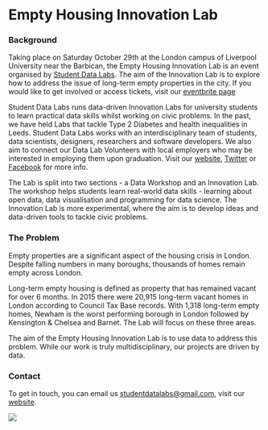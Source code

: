 # Empty Housing Innovation Lab

### Background
Taking place on Saturday October 29th at the London campus of Liverpool University near the Barbican, the Empty Housing Innovation Lab is an event organised by [Student Data Labs](studentdatalabs.com). The aim of the Innovation Lab is to explore how to address the issue of long-term empty properties in the city. If you would like to get involved or access tickets, visit our [eventbrite page](https://www.eventbrite.co.uk/e/empty-housing-innovation-lab-tickets-27443479185)

Student Data Labs runs data-driven Innovation Labs for university students to learn practical data skills whilst working on civic problems. In the past, we have held Labs that tackle Type 2 Diabetes and health inequalities in Leeds. Student Data Labs works with an interdisciplinary team of students, data scientists, designers, researchers and software developers. We also aim to connect our Data Lab Volunteers with local employers who may be interested in employing them upon graduation. Visit our [website](http://studentdatalabs.com/), [Twitter](https://twitter.com/StudentDataLabs) or [Facebook](https://www.facebook.com/StudentDataLabs) for more info.

The Lab is split into two sections - a Data Workshop and an Innovation Lab. The workshop helps students learn real-world data skills - learning about open data, data visualisation and programming for data science. The Innovation Lab is more experimental, where the aim is to develop ideas and data-driven tools to tackle civic problems.

### The Problem
Empty properties are a significant aspect of the housing crisis in London. Despite falling numbers in many boroughs, thousands of homes remain empty across London. 

Long-term empty housing is defined as property that has remained vacant for over 6 months. In 2015 there were 20,915 long-term vacant homes in London according to Council Tax Base records. With 1,318 long-term empty homes, Newham is the worst performing borough in London followed by Kensington & Chelsea and Barnet. The Lab will focus on these three areas.

The aim of the Empty Housing Innovation Lab is to use data to address this problem. While our work is truly multidisciplinary, our projects are driven by data.

### Contact
To get in touch, you can email us <u>studentdatalabs@gmail.com</u>, visit our [website](studentdatalabs.com).

![](https://studentdatalabs.files.wordpress.com/2016/01/newlogo4-e1460235034568.png)
